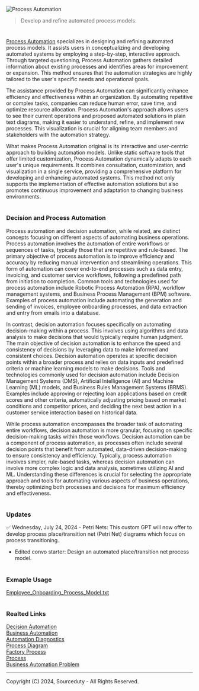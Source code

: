 ![Process Automation](https://github.com/sourceduty/Process_Automation/assets/123030236/7e6a3ec4-b5a2-4d63-aadc-c976ae6974f4)

> Develop and refine automated process models.

#

[Process Automation](https://chat.openai.com/g/g-BCcGUvggx-process-automation) specializes in designing and refining automated process models. It assists users in conceptualizing and developing automated systems by employing a step-by-step, interactive approach. Through targeted questioning, Process Automation gathers detailed information about existing processes and identifies areas for improvement or expansion. This method ensures that the automation strategies are highly tailored to the user's specific needs and operational goals.

The assistance provided by Process Automation can significantly enhance efficiency and effectiveness within an organization. By automating repetitive or complex tasks, companies can reduce human error, save time, and optimize resource allocation. Process Automation's approach allows users to see their current operations and proposed automated solutions in plain text diagrams, making it easier to understand, refine, and implement new processes. This visualization is crucial for aligning team members and stakeholders with the automation strategy.

What makes Process Automation original is its interactive and user-centric approach to building automation models. Unlike static software tools that offer limited customization, Process Automation dynamically adapts to each user's unique requirements. It combines consultation, customization, and visualization in a single service, providing a comprehensive platform for developing and enhancing automated systems. This method not only supports the implementation of effective automation solutions but also promotes continuous improvement and adaptation to changing business environments.

#
### Decision and Process Automation

Process automation and decision automation, while related, are distinct concepts focusing on different aspects of automating business operations. Process automation involves the automation of entire workflows or sequences of tasks, typically those that are repetitive and rule-based. The primary objective of process automation is to improve efficiency and accuracy by reducing manual intervention and streamlining operations. This form of automation can cover end-to-end processes such as data entry, invoicing, and customer service workflows, following a predefined path from initiation to completion. Common tools and technologies used for process automation include Robotic Process Automation (RPA), workflow management systems, and Business Process Management (BPM) software. Examples of process automation include automating the generation and sending of invoices, employee onboarding processes, and data extraction and entry from emails into a database.

In contrast, decision automation focuses specifically on automating decision-making within a process. This involves using algorithms and data analysis to make decisions that would typically require human judgment. The main objective of decision automation is to enhance the speed and consistency of decisions by leveraging data to make informed and consistent choices. Decision automation operates at specific decision points within a broader process and relies on data inputs and predefined criteria or machine learning models to make decisions. Tools and technologies commonly used for decision automation include Decision Management Systems (DMS), Artificial Intelligence (AI) and Machine Learning (ML) models, and Business Rules Management Systems (BRMS). Examples include approving or rejecting loan applications based on credit scores and other criteria, automatically adjusting pricing based on market conditions and competitor prices, and deciding the next best action in a customer service interaction based on historical data.

While process automation encompasses the broader task of automating entire workflows, decision automation is more granular, focusing on specific decision-making tasks within those workflows. Decision automation can be a component of process automation, as processes often include several decision points that benefit from automated, data-driven decision-making to ensure consistency and efficiency. Typically, process automation involves simpler, rule-based tasks, whereas decision automation can involve more complex logic and data analysis, sometimes utilizing AI and ML. Understanding these differences is crucial for selecting the appropriate approach and tools for automating various aspects of business operations, thereby optimizing both processes and decisions for maximum efficiency and effectiveness.

#
### Updates

✅ Wednesday, July 24, 2024 - Petri Nets: This custom GPT will now offer to develop process place/transition net (Petri Net) diagrams which focus on process transitioning.
- Edited convo starter: Design an automated place/transition net process model.

#
### Exmaple Usage

[Employee_Onboarding_Process_Model.txt](https://github.com/sourceduty/Process_Automation/files/15380680/Employee_Onboarding_Process_Model.txt)

#
### Realted Links

[Decision Automation](https://github.com/sourceduty/Decision_Automation)
<br>
[Business Automation](https://github.com/sourceduty/Business_Automation)
<br>
[Automation Diagnostics](https://chat.openai.com/g/g-gWvEGpNAa-automation-diagnostics)
<br>
[Process Diagram](https://github.com/sourceduty/Process_Diagram)
<br>
[Factory Process](https://github.com/sourceduty/Factory_Simulator)
<br>
[Process](https://github.com/sourceduty/Process)
<br>
[Business Automation Problem](https://github.com/sourceduty/Business_Automation_Problem)

***
Copyright (C) 2024, Sourceduty - All Rights Reserved.
